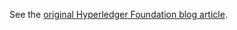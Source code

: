 <!--
 Copyright IBM Corp. All Rights Reserved.

 SPDX-License-Identifier: CC-BY-4.0
 -->

See the [original Hyperledger Foundation blog article](https://www.hyperledger.org/blog/hyperledger-cacti-a-general-purpose-modular-interoperability-framework-moves-to-graduated-status).
